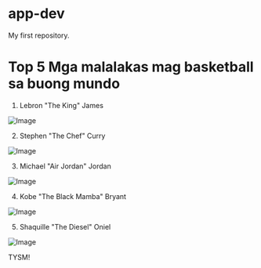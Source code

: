 # app-dev
My first repository.

# Top 5 Mga malalakas mag basketball sa buong mundo

1. Lebron "The King" James 
   
  ![Image](https://github.com/user-attachments/assets/198fbfa7-8323-4606-9a57-47a22acd29a6)
  
2. Stephen "The Chef" Curry
   
  ![Image](https://github.com/user-attachments/assets/1f51a0d0-c2db-4892-bfb0-4a460f4803c3)
  
3. Michael "Air Jordan" Jordan

  ![Image](https://github.com/user-attachments/assets/1c379022-c475-4603-a597-710368445a2e)

4. Kobe "The Black Mamba" Bryant

  ![Image](https://github.com/user-attachments/assets/2f12cfb1-182a-49c0-a269-e17eae6722ea)

5. Shaquille "The Diesel" Oniel

  ![Image](https://github.com/user-attachments/assets/dfeedabc-87ac-4170-9d67-3806681ebe72)

  TYSM!
